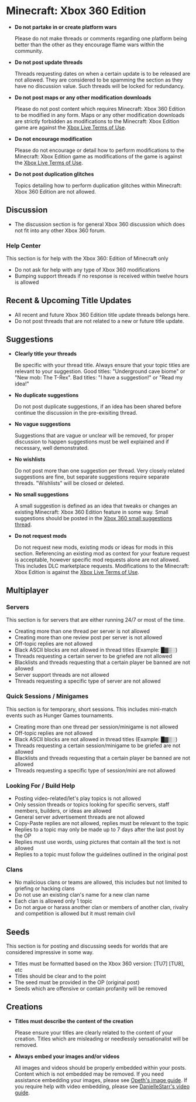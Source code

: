 # Minecraft: Xbox 360 Edition

* __Do not partake in or create platform wars__

  Please do not make threads or comments regarding one platform being better than the other as they encourage flame
wars within the community.

* __Do not post update threads__

  Threads requesting dates on when a certain update is to be released are not allowed. They are considered to be
spamming the section as they have no discussion value. Such threads will be locked for redundancy.

* __Do not post maps or any other modification downloads__

  Please do not post content which requires Minecraft: Xbox 360 Edition to be modified in any form. Maps or any
other modification downloads are strictly forbidden as modifications to the Minecraft: Xbox Edition game are
against the [Xbox Live Terms of Use](http://www.xbox.com/en-US/legal/livetou).

* __Do not encourage modification__

  Please do not encourage or detail how to perform modifications to the Minecraft: Xbox Edition game as modifications
of the game is against the [Xbox Live Terms of Use](http://www.xbox.com/en-US/legal/livetou).

* __Do not post duplication glitches__

  Topics detailing how to perform duplication glitches within Minecraft: Xbox 360 Edition are not allowed.

## Discussion

* The discussion section is for general Xbox 360 discussion which does not fit into any other Xbox 360 forum.

### Help Center

This section is for help with the Xbox 360: Edition of Minecraft only

* Do not ask for help with any type of Xbox 360 modifications
* Bumping support threads if no response is received within twelve hours is allowed

## Recent & Upcoming Title Updates

* All recent and future Xbox 360 Edition title update threads belongs here.
* Do not post threads that are not related to a new or future title update.

## Suggestions

* __Clearly title your threads__

  Be specific with your thread title. Always ensure that your topic titles are relevant to your suggestion.
Good titles: "Underground cave biome" or "New mob: The T-Rex". Bad titles: "I have a suggestion!" or "Read my idea!"

* __No duplicate suggestions__

  Do not post duplicate suggestions, if an idea has been shared before continue the discussion in the pre-exisiting
thread.

* __No vague suggestions__

  Suggestions that are vague or unclear will be removed, for proper discussion to happen suggestions must be well
explained and if necessary, well demonstrated.

* __No wishlists__

  Do not post more than one suggestion per thread. Very closely related suggestions are fine, but separate suggestions
require separate threads. "Wishlists" will be closed or deleted.

* __No small suggestions__

  A small suggestion is defined as an idea that tweaks or changes an existing Minecraft: Xbox 360 Edition feature in some way.
Small suggestions should be posted in the [Xbox 360 small suggestions thread](http://www.minecraftforum.net/topic/1690852-).

* __Do not request mods__

  Do not request new mods, existing mods or ideas for mods in this section. Referencing an existing mod as context for
your feature request is acceptable, however specific mod requests alone are not allowed. This includes DLC marketplace
requests. Modifications to the Minecraft: Xbox Edition is against the
[Xbox Live Terms of Use](http://www.xbox.com/en-US/legal/livetou).

## Multiplayer

### Servers

This section is for servers that are either running 24/7 or most of the time.

* Creating more than one thread per server is not allowed
* Creating more than one review post per server is not allowed
* Off-topic replies are not allowed
* Black ASCII blocks are not allowed in thread titles (Example: █▓▒░)
* Threads requesting a certain server to be griefed are not allowed
* Blacklists and threads requesting that a certain player be banned are not allowed
* Server support threads are not allowed
* Threads requesting a specific type of server are not allowed

### Quick Sessions / Minigames

This section is for temporary, short sessions. This includes mini-match events such as Hunger Games tournaments.

* Creating more than one thread per session/minigame is not allowed
* Off-topic replies are not allowed
* Black ASCII blocks are not allowed in thread titles (Example: █▓▒░)
* Threads requesting a certain session/minigame to be griefed are not allowed
* Blacklists and threads requesting that a certain player be banned are not allowed
* Threads requesting a specific type of session/mini are not allowed

### Looking For / Build Help

* Posting video-related/let's play topics is not allowed
* Only session threads or topics looking for specific servers, staff members, builders, or ideas are allowed
* General server advertisement threads are not allowed
* Copy-Paste replies are not allowed, replies must be relevant to the topic
* Replies to a topic may only be made up to 7 days after the last post by the OP
* Replies must use words, using pictures that contain all the text is not allowed
* Replies to a topic must follow the guidelines outlined in the original post

### Clans

* No malicious clans or teams are allowed, this includes but not limited to griefing or hacking clans
* Do not use an existing clan's name for a new clan name
* Each clan is allowed only 1 topic
* Do not argue or harass another clan or members of another clan, rivalry and competition is allowed but it must
remain civil

## Seeds

This section is for posting and discussing seeds for worlds that are considered impressive in some way.

* Titles must be formatted based on the Xbox 360 version: [TU7] [TU8], etc
* Titles should be clear and to the point
* The seed must be provided in the OP (original post)
* Seeds which are offensive or contain profanity will be removed

## Creations

* __Titles must describe the content of the creation__

  Please ensure your titles are clearly related to the content of your creation. Titles which are misleading
  or needlessly sensationalist will be removed.
  
* __Always embed your images and/or videos__

  All images and videos should be properly embedded within your posts. Content which is not embedded may be
  removed. If you need assistance embedding your images, please see [Opeth's image guide](http://img.mcf.li/images.jpg).
  If you require help with video embedding, please see [DanielleStarr's video guide](http://img.mcf.li/video_guide.png).
